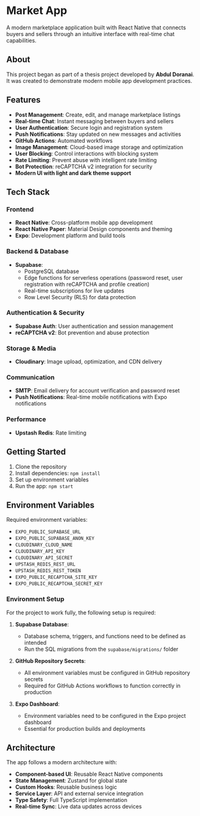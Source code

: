 # Market App

A modern marketplace application built with React Native that connects buyers and sellers through an intuitive interface with real-time chat capabilities.

## About

This project began as part of a thesis project developed by **Abdul Doranai**. It was created to demonstrate modern mobile app development practices.

## Features

- **Post Management**: Create, edit, and manage marketplace listings
- **Real-time Chat**: Instant messaging between buyers and sellers
- **User Authentication**: Secure login and registration system
- **Push Notifications**: Stay updated on new messages and activities
- **GitHub Actions**: Automated workflows
- **Image Management**: Cloud-based image storage and optimization
- **User Blocking**: Control interactions with blocking system
- **Rate Limiting**: Prevent abuse with intelligent rate limiting
- **Bot Protection**: reCAPTCHA v2 integration for security
- **Modern UI with light and dark theme support**

## Tech Stack

### Frontend
- **React Native**: Cross-platform mobile app development
- **React Native Paper**: Material Design components and theming
- **Expo**: Development platform and build tools

### Backend & Database
- **Supabase**: 
  - PostgreSQL database
  - Edge functions for serverless operations (password reset, user registration with reCAPTCHA and profile creation)
  - Real-time subscriptions for live updates
  - Row Level Security (RLS) for data protection

### Authentication & Security
- **Supabase Auth**: User authentication and session management
- **reCAPTCHA v2**: Bot prevention and abuse protection

### Storage & Media
- **Cloudinary**: Image upload, optimization, and CDN delivery

### Communication
- **SMTP**: Email delivery for account verification and password reset
- **Push Notifications**: Real-time mobile notifications with Expo notifications

### Performance
- **Upstash Redis**: Rate limiting

## Getting Started

1. Clone the repository
2. Install dependencies: `npm install`
3. Set up environment variables
4. Run the app: `npm start`

## Environment Variables

Required environment variables:
- `EXPO_PUBLIC_SUPABASE_URL`
- `EXPO_PUBLIC_SUPABASE_ANON_KEY`
- `CLOUDINARY_CLOUD_NAME`
- `CLOUDINARY_API_KEY`
- `CLOUDINARY_API_SECRET`
- `UPSTASH_REDIS_REST_URL`
- `UPSTASH_REDIS_REST_TOKEN`
- `EXPO_PUBLIC_RECAPTCHA_SITE_KEY`
- `EXPO_PUBLIC_RECAPTCHA_SECRET_KEY`

### Environment Setup

For the project to work fully, the following setup is required:

1. **Supabase Database**: 
   - Database schema, triggers, and functions need to be defined as intended
   - Run the SQL migrations from the `supabase/migrations/` folder

2. **GitHub Repository Secrets**: 
   - All environment variables must be configured in GitHub repository secrets
   - Required for GitHub Actions workflows to function correctly in production

3. **Expo Dashboard**: 
   - Environment variables need to be configured in the Expo project dashboard
   - Essential for production builds and deployments

## Architecture

The app follows a modern architecture with:
- **Component-based UI**: Reusable React Native components
- **State Management**: Zustand for global state
- **Custom Hooks**: Reusable business logic
- **Service Layer**: API and external service integration
- **Type Safety**: Full TypeScript implementation
- **Real-time Sync**: Live data updates across devices


